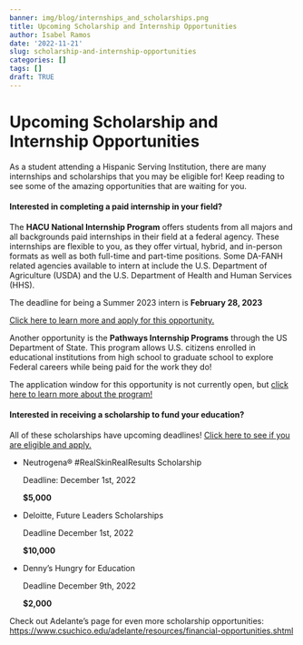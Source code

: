 ```yaml
---
banner: img/blog/internships_and_scholarships.png
title: Upcoming Scholarship and Internship Opportunities 
author: Isabel Ramos
date: '2022-11-21'
slug: scholarship-and-internship-opportunities
categories: []
tags: []
draft: TRUE
---
```


# Upcoming Scholarship and Internship Opportunities

As a student attending a Hispanic Serving Institution, there are many internships and scholarships that you may be eligible for! Keep reading to see some of the amazing opportunities that are waiting for you.

#### Interested in completing a paid internship in your field?

The **HACU National Internship Program** offers students from all majors and all backgrounds paid internships in their field at a federal agency. These internships are flexible to you, as they offer virtual, hybrid, and in-person formats as well as both full-time and part-time positions. Some DA-FANH related agencies available to intern at include the U.S. Department of Agriculture (USDA) and the U.S. Department of Health and Human Services (HHS).

The deadline for being a Summer 2023 intern is **February 28, 2023**

[Click here to learn more and apply for this opportunity.](https://www.hacu.net/hacu/Apply.asp)

Another opportunity is the **Pathways Internship Programs** through the US Department of State. This program allows U.S. citizens enrolled in educational institutions from high school to graduate school to explore Federal careers while being paid for the work they do!

The application window for this opportunity is not currently open, but [click here to learn more about the program!](https://careers.state.gov/interns-fellows/pathways-programs/)

#### Interested in receiving a scholarship to fund your education?

All of these scholarships have upcoming deadlines! [Click here to see if you are eligible and apply.](https://www.hacu.net/hacu/Scholarships.asp)

* Neutrogena® #RealSkinRealResults Scholarship
  
  Deadline: December 1st, 2022

  **$5,000**

* Deloitte, Future Leaders Scholarships

  Deadline December 1st, 2022

  **$10,000**

* Denny’s Hungry for Education

  Deadline December 9th, 2022

  **$2,000**



Check out Adelante’s page for even more scholarship opportunities:
https://www.csuchico.edu/adelante/resources/financial-opportunities.shtml
